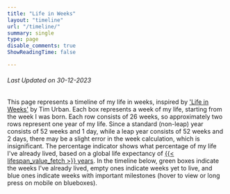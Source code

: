 ```yaml
---
title: "Life in Weeks"
layout: "timeline"
url: "/timeline/"
summary: single
type: page
disable_comments: true
ShowReadingTime: false

---
```


###### *Last Updated on 30-12-2023*


This page represents a timeline of my life in weeks, inspired by ['Life in Weeks'](https://waitbutwhy.com/2014/05/life-weeks.html) by Tim Urban. Each box represents a week of my life, starting from the week I was born. Each row consists of 26 weeks, so approximately two rows represent one year of my life. Since a standard (non-leap) year consists of 52 weeks and 1 day, while a leap year consists of 52 weeks and 2 days, there may be a slight error in the week calculation, which is insignificant. The percentage indicator shows what percentage of my life I've already lived, based on a global life expectancy of [{{< lifespan_value_fetch >}} years](https://www.who.int/data/gho/data/themes/mortality-and-global-health-estimates/ghe-life-expectancy-and-healthy-life-expectancy). In the timeline below, green boxes indicate the weeks I've already lived, empty ones indicate weeks yet to live, and blue ones indicate weeks with important milestones (hover to view or long press on mobile on blueboxes).

